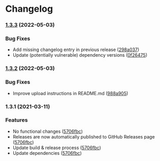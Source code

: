 # Changelog

### [1.3.3](https://www.github.com/fortify-ps/fortify-ssc-parser-tenable-io-cs/compare/v1.3.2...v1.3.3) (2022-05-03)


### Bug Fixes

* Add missing changelog entry in previous release ([298a037](https://www.github.com/fortify-ps/fortify-ssc-parser-tenable-io-cs/commit/298a0370fc67ff35b06b6f65fc22e94255e7d90b))
* Update (potentially vulnerable) dependency versions ([0f26475](https://www.github.com/fortify-ps/fortify-ssc-parser-tenable-io-cs/commit/0f2647561687c76504cbb45ca1560145338958b5))

### [1.3.2](https://www.github.com/fortify-ps/fortify-ssc-parser-tenable-io-cs/compare/v1.3.1...v1.3.2) (2022-05-03)


### Bug Fixes

* Improve upload instructions in README.md ([988a905](https://www.github.com/fortify-ps/fortify-ssc-parser-tenable-io-cs/commit/988a90543646153ef865cb2b9b29b7760cb2d0e2))

### 1.3.1 (2021-03-11)


### Features

* No functional changes ([5706fbc](https://www.github.com/fortify-ps/fortify-ssc-parser-tenable-io-cs/commit/5706fbc32be673dcb2e90a1c5f4d3340d815a5ab))
* Releases are now automatically published to GitHub Releases page ([5706fbc](https://www.github.com/fortify-ps/fortify-ssc-parser-tenable-io-cs/commit/5706fbc32be673dcb2e90a1c5f4d3340d815a5ab))
* Update build & release process ([5706fbc](https://www.github.com/fortify-ps/fortify-ssc-parser-tenable-io-cs/commit/5706fbc32be673dcb2e90a1c5f4d3340d815a5ab))
* Update dependencies ([5706fbc](https://www.github.com/fortify-ps/fortify-ssc-parser-tenable-io-cs/commit/5706fbc32be673dcb2e90a1c5f4d3340d815a5ab))
